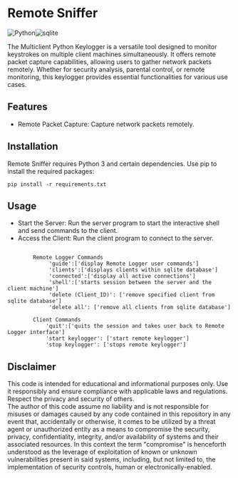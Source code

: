 # Remote Sniffer

<img src="https://img.shields.io/badge/Python-FFD43B?style=for-the-badge&logo=python&logoColor=blue" alt="Python"><img src="https://img.shields.io/badge/Sqlite-003B57?style=for-the-badge&logo=sqlite&logoColor=white" alt="sqlite">

The Multiclient Python Keylogger is a versatile tool designed to monitor keystrokes on multiple client machines simultaneously. It offers remote packet capture capabilities, allowing users to gather network packets remotely. Whether for security analysis, parental control, or remote monitoring, this keylogger provides essential functionalities for various use cases.


## Features

* Remote Packet Capture: Capture network packets remotely.



## Installation

Remote Sniffer requires Python 3 and certain dependencies. Use pip to install the required packages:

`pip install -r requirements.txt`



## Usage 

* Start the Server: Run the server program to start the interactive shell and send commands to the client.
* Access the Client: Run the client program to connect to the server.


```

        Remote Logger Commands
             'guide':['display Remote Logger user commands']
             'clients':['displays clients within sqlite database']
             'connected':['display all active connections']
             'shell':['starts session between the server and the client machine']
             'delete (Client_ID)': ['remove specified client from sqlite database']
             'delete all': ['remove all clients from sqlite database']
             
        Client Commands                                                
            'quit':['quits the session and takes user back to Remote Logger interface']           
            'start keylogger': ['start remote keylogger']
            'stop keylogger': ['stops remote keylogger']   

```



## Disclaimer

This code is intended for educational and informational purposes only. Use it responsibly and ensure compliance with applicable laws and regulations. Respect the privacy and security of others.  
The author of this code assume no liability and is not responsible for misuses or damages caused by any code contained in this repository in any event that, accidentally or otherwise, it comes to be utilized by a threat agent or unauthorized entity as a means to compromise the security, privacy, confidentiality, integrity, and/or availability of systems and their associated resources. In this context the term "compromise" is henceforth understood as the leverage of exploitation of known or unknown vulnerabilities present in said systems, including, but not limited to, the implementation of security controls, human or electronically-enabled.

